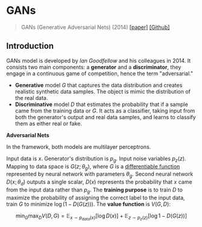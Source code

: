 # GANs

> GANs (Generative Adversarial Nets) (2014) [[paper]](https://arxiv.org/pdf/1406.2661.pdf) [[Github]](https://github.com/goodfeli/adversarial)

## Introduction

GANs model is developed by _Ian Goodfellow_ and his colleagues in 2014. It consists two main components: a **generator** and a **discriminator**, they engage in a continuous game of competition, hence the term "adversarial."
- **Generative** model $G$ that captures the data distribution and creates realistic synthetic data samples. The object is mimic the distribution of the real data.
- **Discriminative** model $D$ that estimates the probability that if a sample came from the training data or $G$. It acts as a classifier, taking input from both the generator's output and real data samples, and learns to classify them as either real or fake.

**Adversarial Nets**

In the framework, both models are multilayer perceptrons. 

Input data is $x$. Generator's distribution is $p_g$. Input noise variables $p_z(z)$. Mapping to data space is $G(z;\theta_g)$, where $G$ is a [differentiable function](https://en.wikipedia.org/wiki/Differentiable_function) represented by neural network with parameters $\theta_g$. Second neural network $D(x;\theta_d)$ outputs a single scalar, $D(x)$ represents the probability that $x$ came from the input data rather than $p_g$.
The **training purpose** is to train $D$ to maximize the probability of assigning the correct label to the input data, train $G$ to minimize $\log(1-D(G(z)))$.
The **value function** is $V(G,D)$:

$$
\min_G\max_D V(D,G)=\mathop{\mathbb{E}}_{x\sim p_{data}(x)}[\log{D(x)}]+\mathop{\mathbb{E}}_{z\sim p_{z}(z)}[\log{1-D(G(z))}]
$$















